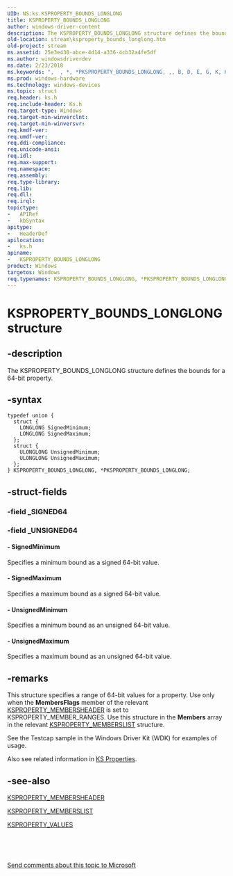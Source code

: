```yaml
---
UID: NS:ks.KSPROPERTY_BOUNDS_LONGLONG
title: KSPROPERTY_BOUNDS_LONGLONG
author: windows-driver-content
description: The KSPROPERTY_BOUNDS_LONGLONG structure defines the bounds for a 64-bit property.
old-location: stream\ksproperty_bounds_longlong.htm
old-project: stream
ms.assetid: 25e3e430-abce-4d14-a336-4cb32a4fe5df
ms.author: windowsdriverdev
ms.date: 2/23/2018
ms.keywords: ",  , *, *PKSPROPERTY_BOUNDS_LONGLONG, ,, B, D, E, G, K, KSPROPERTY_BOUNDS_LONGLONG, KSPROPERTY_BOUNDS_LONGLONG union [Streaming Media Devices], L, N, O, P, PKSPROPERTY_BOUNDS_LONGLONG, PKSPROPERTY_BOUNDS_LONGLONG union pointer [Streaming Media Devices], R, S, T, U, Y, _, ks-struct_553b35b1-55c4-404d-af6b-a9fb2bbfb6b9.xml, ks/KSPROPERTY_BOUNDS_LONGLONG, ks/PKSPROPERTY_BOUNDS_LONGLONG, stream.ksproperty_bounds_longlong"
ms.prod: windows-hardware
ms.technology: windows-devices
ms.topic: struct
req.header: ks.h
req.include-header: Ks.h
req.target-type: Windows
req.target-min-winverclnt: 
req.target-min-winversvr: 
req.kmdf-ver: 
req.umdf-ver: 
req.ddi-compliance: 
req.unicode-ansi: 
req.idl: 
req.max-support: 
req.namespace: 
req.assembly: 
req.type-library: 
req.lib: 
req.dll: 
req.irql: 
topictype:
-	APIRef
-	kbSyntax
apitype:
-	HeaderDef
apilocation:
-	ks.h
apiname:
-	KSPROPERTY_BOUNDS_LONGLONG
product: Windows
targetos: Windows
req.typenames: KSPROPERTY_BOUNDS_LONGLONG, *PKSPROPERTY_BOUNDS_LONGLONG
---
```


# KSPROPERTY_BOUNDS_LONGLONG structure


## -description


The KSPROPERTY_BOUNDS_LONGLONG structure defines the bounds for a 64-bit property.


## -syntax


````
typedef union {
  struct {
    LONGLONG SignedMinimum;
    LONGLONG SignedMaximum;
  };
  struct {
    ULONGLONG UnsignedMinimum;
    ULONGLONG UnsignedMaximum;
  };
} KSPROPERTY_BOUNDS_LONGLONG, *PKSPROPERTY_BOUNDS_LONGLONG;
````


## -struct-fields




### -field _SIGNED64

 


### -field _UNSIGNED64

 




#### - SignedMinimum

Specifies a minimum bound as a signed 64-bit value.


#### - SignedMaximum

Specifies a maximum bound as a signed 64-bit value.


#### - UnsignedMinimum

Specifies a minimum bound as an unsigned 64-bit value.


#### - UnsignedMaximum

Specifies a maximum bound as an unsigned 64-bit value.


## -remarks



This structure specifies a range of 64-bit values for a property. Use only when the <b>MembersFlags</b> member of the relevant <a href="..\ks\ns-ks-ksproperty_membersheader.md">KSPROPERTY_MEMBERSHEADER</a> is set to KSPROPERTY_MEMBER_RANGES. Use this structure in the <b>Members</b> array in the relevant <a href="..\ks\ns-ks-ksproperty_memberslist.md">KSPROPERTY_MEMBERSLIST</a> structure.

See the Testcap sample in the Windows Driver Kit (WDK) for examples of usage.

Also see related information in <a href="https://msdn.microsoft.com/a385929e-1934-4d88-aaf9-ff1ddbfd30f7">KS Properties</a>.




## -see-also

<a href="..\ks\ns-ks-ksproperty_membersheader.md">KSPROPERTY_MEMBERSHEADER</a>



<a href="..\ks\ns-ks-ksproperty_memberslist.md">KSPROPERTY_MEMBERSLIST</a>



<a href="..\ks\ns-ks-ksproperty_values.md">KSPROPERTY_VALUES</a>



 

 

<a href="mailto:wsddocfb@microsoft.com?subject=Documentation%20feedback [stream\stream]:%20KSPROPERTY_BOUNDS_LONGLONG union%20 RELEASE:%20(2/23/2018)&amp;body=%0A%0APRIVACY STATEMENT%0A%0AWe use your feedback to improve the documentation. We don't use your email address for any other purpose, and we'll remove your email address from our system after the issue that you're reporting is fixed. While we're working to fix this issue, we might send you an email message to ask for more info. Later, we might also send you an email message to let you know that we've addressed your feedback.%0A%0AFor more info about Microsoft's privacy policy, see http://privacy.microsoft.com/en-us/default.aspx." title="Send comments about this topic to Microsoft">Send comments about this topic to Microsoft</a>


